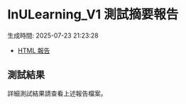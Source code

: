 # InULearning_V1 測試摘要報告

生成時間: 2025-07-23 21:23:28

- [HTML 報告](report.html)

## 測試結果

詳細測試結果請查看上述報告檔案。
